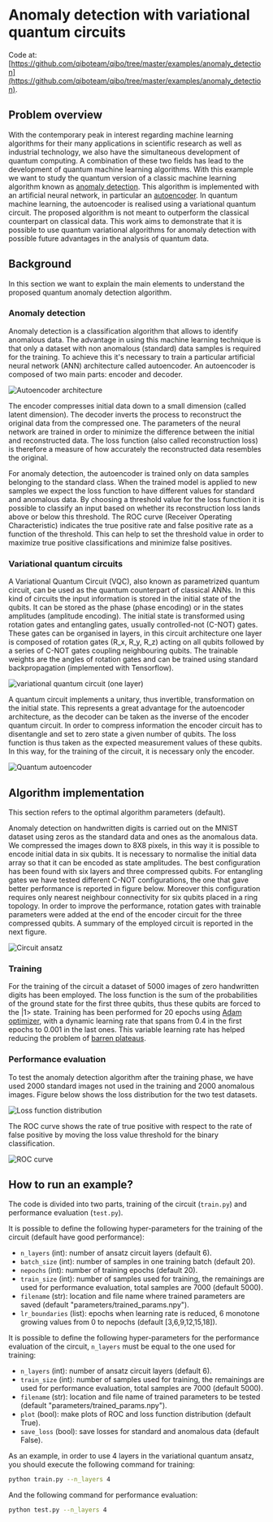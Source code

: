 # Anomaly detection with variational quantum circuits

Code at: [https://github.com/qiboteam/qibo/tree/master/examples/anomaly_detection](https://github.com/qiboteam/qibo/tree/master/examples/anomaly_detection).

## Problem overview

With the contemporary peak in interest regarding machine learning algorithms for their many applications in scientific research as well as industrial technology, we also have the simultaneous development of quantum computing. A combination of these two fields has lead to the development of quantum machine learning algorithms.
With this example we want to study the quantum version of a classic machine learning algorithm known as [anomaly detection](https://arxiv.org/abs/2007.02500). This algorithm is implemented with an artificial neural network, in particular an [autoencoder](https://arxiv.org/abs/2003.05991). In quantum machine learning, the autoencoder is realised using a variational quantum circuit. The proposed algorithm is not meant to outperform the classical counterpart on classical data. This work aims to demonstrate that it is possible to use quantum variational algorithms for anomaly detection with possible future advantages in the analysis of quantum data.

## Background

In this section we want to explain the main elements to understand the proposed quantum anomaly detection algorithm.

### Anomaly detection

Anomaly detection is a classification algorithm that allows to identify anomalous data. The advantage in using this machine learning technique is that only a dataset with non anomalous (standard) data samples is required for the training.
To achieve this it's necessary to train a particular artificial neural network (ANN) architecture called autoencoder. An autoencoder is composed of two main parts: encoder and decoder.

![Autoencoder architecture](images/Fig1.png)

The encoder compresses initial data down to a small dimension (called latent dimension). The decoder inverts the process to reconstruct the original data from the compressed one. The parameters of the neural network are trained in order to minimize the difference between the initial and reconstructed data. The loss function (also called reconstruction loss) is therefore a measure of how accurately the reconstructed data resembles the original.

For anomaly detection, the autoencoder is trained only on data samples belonging to the standard class. When the trained model is applied to new samples we expect the loss function to have different values for standard and anomalous data.
By choosing a threshold value for the loss function it is possible to classify an input based on whether its reconstruction loss lands above or below this threshold. The ROC curve (Receiver Operating Characteristic) indicates the true positive rate and false positive rate as a function of the threshold. This can help to set the threshold value in order to maximize true positive classifications and minimize false positives.

### Variational quantum circuits

A Variational Quantum Circuit (VQC), also known as parametrized quantum circuit, can be used as the quantum counterpart of classical ANNs. In this kind of circuits the input information is stored in the initial state of the qubits. It can be stored as the phase (phase encoding) or in the states amplitudes (amplitude encoding). The initial state is transformed using rotation gates and entangling gates, usually controlled-not (C-NOT) gates. These gates can be organised in layers, in this circuit architecture one layer is composed of rotation gates (R_x, R_y, R_z) acting on all qubits followed by a series of C-NOT gates coupling neighbouring qubits. The trainable weights are the angles of rotation gates and can be trained using standard backpropagation (implemented with Tensorflow).

![variational quantum circuit (one layer)](images/Fig2.png)

A quantum circuit implements a unitary, thus invertible, transformation on the initial state. This represents a great advantage for the autoencoder architecture, as the decoder can be taken as the inverse of the encoder quantum circuit. In order to compress information the encoder circuit has to disentangle and set to zero state a given number of qubits. The loss function is thus taken as the expected measurement values of these qubits. In this way, for the training of the circuit, it is necessary only the encoder.

![Quantum autoencoder](images/Fig3.png)

## Algorithm implementation

This section refers to the optimal algorithm parameters (default).

Anomaly detection on handwritten digits is carried out on the MNIST dataset using zeros as the standard data and ones as the anomalous data. We compressed the images down to 8X8 pixels, in this way it is possible to encode initial data in six qubits. It is necessary to normalise the initial data array so that it can be encoded as state amplitudes.
The best configuration has been found with six layers and three compressed qubits. For entangling gates we have tested different C-NOT configurations, the one that gave better performance is reported in figure below.
Moreover this configuration requires only nearest neighbour connectivity for six qubits placed in a ring topology. In order to improve the performance, rotation gates with trainable parameters were added at the end of the encoder circuit for the three compressed qubits. A summary of the employed circuit is reported in the next figure.

![Circuit ansatz](images/Fig4.png)

### Training

For the training of the circuit a dataset of 5000 images of zero handwritten digits has been employed. The loss function is the sum of the probabilities of the ground state for the first three qubits, thus these qubits are forced to the |1> state.
Training has been performed for 20 epochs using [Adam optimizer](https://arxiv.org/pdf/1412.6980.pdf), with a dynamic learning rate that spans from 0.4 in the first epochs to 0.001 in the last ones. This variable learning rate has helped reducing the problem of [barren plateaus](https://arxiv.org/pdf/1803.11173.pdf).

### Performance evaluation

To test the anomaly detection algorithm after the training phase, we have used 2000 standard images not used in the training and 2000 anomalous images. Figure below shows the loss distribution for the two test datasets.

![Loss function distribution](images/Fig5.png)

The ROC curve shows the rate of true positive with respect to the rate of false positive by moving the loss value threshold for the binary classification.

![ROC curve](images/Fig6.png)

## How to run an example?

The code is divided into two parts, training of the circuit (`train.py`) and performance evaluation (`test.py`).

It is possible to define the following hyper-parameters for the training of the circuit (default have good performance):
- `n_layers` (int): number of ansatz circuit layers (default 6).
- `batch_size` (int): number of samples in one training batch (default 20).
- `nepochs` (int): number of training epochs (default 20).
- `train_size` (int): number of samples used for training, the remainings are used for performance evaluation, total samples are 7000 (default 5000).
- `filename` (str): location and file name where trained parameters are saved (default "parameters/trained_params.npy").
- `lr_boundaries` (list): epochs when learning rate is reduced, 6 monotone growing values from 0 to nepochs (default [3,6,9,12,15,18]).

It is possible to define the following hyper-parameters for the performance evaluation of the circuit, `n_layers` must be equal to the one used for training:
- `n_layers` (int): number of ansatz circuit layers (default 6).
- `train_size` (int): number of samples used for training, the remainings are used for performance evaluation, total samples are 7000 (default 5000).
- `filename` (str): location and file name of trained parameters to be tested (default "parameters/trained_params.npy").
- `plot` (bool): make plots of ROC and loss function distribution (default True).
- `save_loss` (bool): save losses for standard and anomalous data (default False).

As an example, in order to use 4 layers in the variational quantum ansatz, you should execute the following command for training:

```bash
python train.py --n_layers 4
```
And the following command for performance evaluation:

```bash
python test.py --n_layers 4
```
